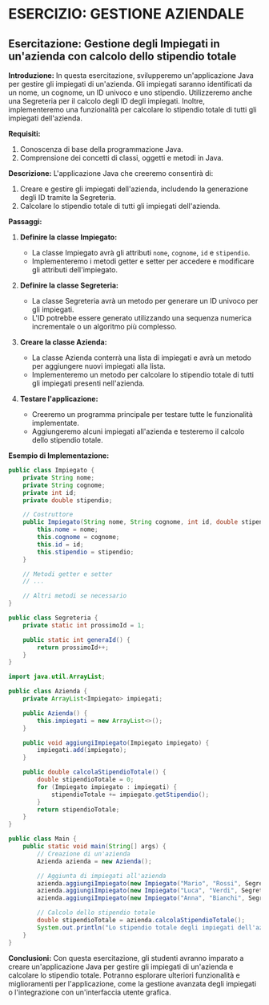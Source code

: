 # ESERCIZIO: GESTIONE AZIENDALE

## **Esercitazione: Gestione degli Impiegati in un'azienda con calcolo dello stipendio totale**

**Introduzione:**
In questa esercitazione, svilupperemo un'applicazione Java per gestire gli impiegati di un'azienda. Gli impiegati saranno identificati da un nome, un cognome, un ID univoco e uno stipendio. Utilizzeremo anche una Segreteria per il calcolo degli ID degli impiegati. Inoltre, implementeremo una funzionalità per calcolare lo stipendio totale di tutti gli impiegati dell'azienda.

**Requisiti:**

1. Conoscenza di base della programmazione Java.
2. Comprensione dei concetti di classi, oggetti e metodi in Java.

**Descrizione:**
L'applicazione Java che creeremo consentirà di:

1. Creare e gestire gli impiegati dell'azienda, includendo la generazione degli ID tramite la Segreteria.
2. Calcolare lo stipendio totale di tutti gli impiegati dell'azienda.

**Passaggi:**

1. **Definire la classe Impiegato:**
   - La classe Impiegato avrà gli attributi `nome`, `cognome`, `id` e `stipendio`.
   - Implementeremo i metodi getter e setter per accedere e modificare gli attributi dell'impiegato.

2. **Definire la classe Segreteria:**
   - La classe Segreteria avrà un metodo per generare un ID univoco per gli impiegati.
   - L'ID potrebbe essere generato utilizzando una sequenza numerica incrementale o un algoritmo più complesso.

3. **Creare la classe Azienda:**
   - La classe Azienda conterrà una lista di impiegati e avrà un metodo per aggiungere nuovi impiegati alla lista.
   - Implementeremo un metodo per calcolare lo stipendio totale di tutti gli impiegati presenti nell'azienda.

4. **Testare l'applicazione:**
   - Creeremo un programma principale per testare tutte le funzionalità implementate.
   - Aggiungeremo alcuni impiegati all'azienda e testeremo il calcolo dello stipendio totale.

**Esempio di Implementazione:**

```java
public class Impiegato {
    private String nome;
    private String cognome;
    private int id;
    private double stipendio;

    // Costruttore
    public Impiegato(String nome, String cognome, int id, double stipendio) {
        this.nome = nome;
        this.cognome = cognome;
        this.id = id;
        this.stipendio = stipendio;
    }

    // Metodi getter e setter
    // ...

    // Altri metodi se necessario
}

public class Segreteria {
    private static int prossimoId = 1;

    public static int generaId() {
        return prossimoId++;
    }
}

import java.util.ArrayList;

public class Azienda {
    private ArrayList<Impiegato> impiegati;

    public Azienda() {
        this.impiegati = new ArrayList<>();
    }

    public void aggiungiImpiegato(Impiegato impiegato) {
        impiegati.add(impiegato);
    }

    public double calcolaStipendioTotale() {
        double stipendioTotale = 0;
        for (Impiegato impiegato : impiegati) {
            stipendioTotale += impiegato.getStipendio();
        }
        return stipendioTotale;
    }
}

public class Main {
    public static void main(String[] args) {
        // Creazione di un'azienda
        Azienda azienda = new Azienda();

        // Aggiunta di impiegati all'azienda
        azienda.aggiungiImpiegato(new Impiegato("Mario", "Rossi", Segreteria.generaId(), 2500));
        azienda.aggiungiImpiegato(new Impiegato("Luca", "Verdi", Segreteria.generaId(), 2800));
        azienda.aggiungiImpiegato(new Impiegato("Anna", "Bianchi", Segreteria.generaId(), 3000));

        // Calcolo dello stipendio totale
        double stipendioTotale = azienda.calcolaStipendioTotale();
        System.out.println("Lo stipendio totale degli impiegati dell'azienda è: " + stipendioTotale);
    }
}
```

**Conclusioni:**
Con questa esercitazione, gli studenti avranno imparato a creare un'applicazione Java per gestire gli impiegati di un'azienda e calcolare lo stipendio totale. Potranno esplorare ulteriori funzionalità e miglioramenti per l'applicazione, come la gestione avanzata degli impiegati o l'integrazione con un'interfaccia utente grafica.
